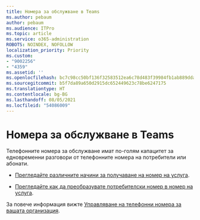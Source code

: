 ```yaml
---
title: Номера за обслужване в Teams
ms.author: pebaum
author: pebaum
ms.audience: ITPro
ms.topic: article
ms.service: o365-administration
ROBOTS: NOINDEX, NOFOLLOW
localization_priority: Priority
ms.custom:
- "9002256"
- "4359"
ms.assetid: ''
ms.openlocfilehash: bc7c98cc50bf136f32583512ea6c78d483f39984fb1ab889dda19d1c1391e90f
ms.sourcegitcommit: b5f7da89a650d2915dc652449623c78be6247175
ms.translationtype: HT
ms.contentlocale: bg-BG
ms.lasthandoff: 08/05/2021
ms.locfileid: "54086009"
---
```

# <a name="service-numbers-in-teams"></a>Номера за обслужване в Teams

Телефонните номера за обслужване имат по-голям капацитет за едновременни разговори от телефонните номера на потребители или абонати. 

- [Прегледайте различните начини за получаване на номер на услуга](https://docs.microsoft.com/microsoftteams/getting-service-phone-numbers). 

- [Прегледайте как да преобразувате потребителски номер в номер на услуга](https://docs.microsoft.com/microsoftteams/manage-phone-numbers-for-your-organization/phone-number-management-for-the-u-s).

За повече информация вижте [Управляване на телефонни номера за вашата организация](https://docs.microsoft.com/microsoftteams/manage-phone-numbers-for-your-organization/manage-phone-numbers-for-your-organization).
